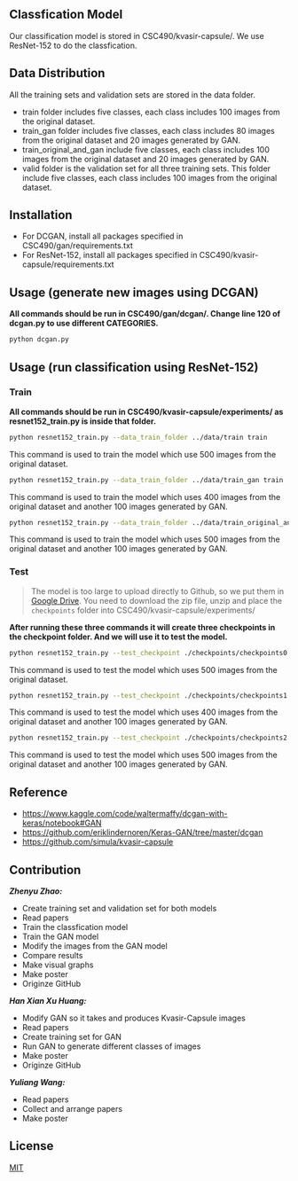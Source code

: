 ## Classfication Model
Our classification model is stored in CSC490/kvasir-capsule/. We use ResNet-152 to do the classfication.

## Data Distribution
All the training sets and validation sets are stored in the data folder. 

- train folder includes five classes, each class includes 100 images from the original dataset.
- train_gan folder includes five classes, each class includes 80 images from the original dataset and 20 images generated by GAN.
- train_original_and_gan include five classes, each class includes 100 images from the original dataset and 20 images generated by GAN.
- valid folder is the validation set for all three training sets. This folder include five classes, each class includes 100 images from the original dataset.

## Installation
- For DCGAN, install all packages specified in CSC490/gan/requirements.txt
- For ResNet-152, install all packages specified in CSC490/kvasir-capsule/requirements.txt

## Usage (generate new images using DCGAN)

**All commands should be run in CSC490/gan/dcgan/. Change line 120 of dcgan.py to use different CATEGORIES.**

~~~bash
python dcgan.py
~~~

## Usage (run classification using ResNet-152)
### Train
**All commands should be run in CSC490/kvasir-capsule/experiments/ as resnet152_train.py is inside that folder.**

~~~bash
python resnet152_train.py --data_train_folder ../data/train train
~~~
This command is used to train the model which use 500 images from the original dataset.

~~~bash
python resnet152_train.py --data_train_folder ../data/train_gan train
~~~
This command is used to train the model which uses 400 images from the original dataset and another 100 images generated by GAN.

~~~bash
python resnet152_train.py --data_train_folder ../data/train_original_and_gan
~~~
This command is used to train the model which uses 500 images from the original dataset and another 100 images generated by GAN.

### Test
> The model is too large to upload directly to Github, so we put them in [Google Drive](https://drive.google.com/file/d/19sGgp_Q9K-or73mADd3_ognJUxRfzGQG/view?usp=sharing). You need to download the zip file, unzip and place the `checkpoints` folder into CSC490/kvasir-capsule/experiments/

**After running these three commands it will create three checkpoints in the checkpoint folder. And we will use it to test the model.**

~~~bash
python resnet152_train.py --test_checkpoint ./checkpoints/checkpoints0.pt test
~~~
This command is used to test the model which uses 500 images from the original dataset.

~~~bash
python resnet152_train.py --test_checkpoint ./checkpoints/checkpoints1.pt test
~~~
This command is used to test the model which uses 400 images from the original dataset and another 100 images generated by GAN.

~~~bash
python resnet152_train.py --test_checkpoint ./checkpoints/checkpoints2.pt test
~~~
This command is used to test the model which uses 500 images from the original dataset and another 100 images generated by GAN.

## Reference
- https://www.kaggle.com/code/waltermaffy/dcgan-with-keras/notebook#GAN
- https://github.com/eriklindernoren/Keras-GAN/tree/master/dcgan
- https://github.com/simula/kvasir-capsule

## Contribution
***Zhenyu Zhao:***
- Create training set and validation set for both models
- Read papers
- Train the classfication model
- Train the GAN model
- Modify the images from the GAN model
- Compare results
- Make visual graphs
- Make poster
- Originze GitHub

***Han Xian Xu Huang:***
- Modify GAN so it takes and produces Kvasir-Capsule images
- Read papers
- Create training set for GAN
- Run GAN to generate different classes of images
- Make poster
- Originze GitHub

***Yuliang Wang:***
- Read papers 
- Collect and arrange papers
- Make poster

## License
[MIT](https://choosealicense.com/licenses/mit/)
